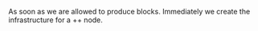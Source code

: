 As soon as we are allowed to produce blocks. Immediately we create the infrastructure for a ++ node.
